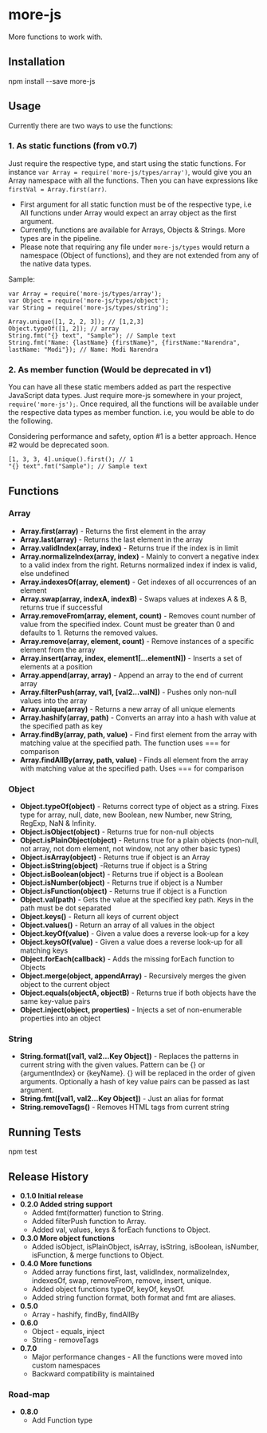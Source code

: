 # more-js

More functions to work with.

## Installation

  npm install --save more-js

## Usage
Currently there are two ways to use the functions:
### 1. As static functions (from v0.7)
Just require the respective type, and start using the static functions. For instance `var Array = require('more-js/types/array')`, would give you an Array namespace with all the functions. Then you can have expressions like `firstVal = Array.first(arr)`.
* First argument for all static function must be of the respective type, i.e All functions under Array would expect an array object as the first argument.
* Currently, functions are available for Arrays, Objects & Strings. More types are in the pipeline.
* Please note that requiring any file under `more-js/types` would return a namespace (Object of functions), and they are not extended from any of the native data types.

Sample:
```
var Array = require('more-js/types/array');
var Object = require('more-js/types/object');
var String = require('more-js/types/string');

Array.unique([1, 2, 2, 3]); // [1,2,3]
Object.typeOf([1, 2]); // array
String.fmt("{} text", "Sample"); // Sample text
String.fmt("Name: {lastName} {firstName}", {firstName:"Narendra", lastName: "Modi"}); // Name: Modi Narendra
```
### 2. As member function (Would be deprecated in v1)

You can have all these static members added as part the respective JavaScript data types. Just require more-js somewhere in your project, `require('more-js');`. Once required, all the functions will be available under the respective data types as member function. i.e, you would be able to do the following.

Considering performance and safety, option #1 is a better approach. Hence #2 would be deprecated soon.

```
[1, 3, 3, 4].unique().first(); // 1
"{} text".fmt("Sample"); // Sample text
```

## Functions

### Array
  * **Array.first(array)** - Returns the first element in the array
  * **Array.last(array)** - Returns the last element in the array
  * **Array.validIndex(array, index)** - Returns true if the index is in limit
  * **Array.normalizeIndex(array, index)** - Mainly to convert a negative index to a valid index from the right. Returns normalized index if index is valid, else undefined
  * **Array.indexesOf(array, element)** - Get indexes of all occurrences of an element
  * **Array.swap(array, indexA, indexB)** - Swaps values at indexes A & B, returns true if successful
  * **Array.removeFrom(array, element, count)** - Removes count number of value from the specified index. Count must be greater than 0 and defaults to 1. Returns the removed values.
  * **Array.remove(array, element, count)** - Remove instances of a specific element from the array
  * **Array.insert(array, index, element1[...elementN])** - Inserts a set of elements at a position
  * **Array.append(array, array)** - Append an array to the end of current array
  * **Array.filterPush(array, val1, [val2...valN])** - Pushes only non-null values into the array
  * **Array.unique(array)** - Returns a new array of all unique elements
  * **Array.hashify(array, path)** - Converts an array into a hash with value at the specified path as key
  * **Array.findBy(array, path, value)** - Find first element from the array with matching value at the specified path. The function uses === for comparison
  * **Array.findAllBy(array, path, value)** - Finds all element from the array with matching value at the specified path. Uses === for comparison

### Object
  * **Object.typeOf(object)** - Returns correct type of object as a string. Fixes type for array, null, date, new Boolean, new Number, new String, RegExp, NaN & Infinity.
  * **Object.isObject(object)** - Returns true for non-null objects
  * **Object.isPlainObject(object)** - Returns true for a plain objects (non-null, not array, not dom element, not window, not any other basic types)
  * **Object.isArray(object)** - Returns true if object is an Array
  * **Object.isString(object)** -Returns true if object is a String
  * **Object.isBoolean(object)** - Returns true if object is a Boolean
  * **Object.isNumber(object)** - Returns true if object is a Number
  * **Object.isFunction(object)** - Returns true if object is a Function
  * **Object.val(path)** - Gets the value at the specified key path. Keys in the path must be dot separated
  * **Object.keys()** - Return all keys of current object
  * **Object.values()** - Return an array of all values in the object
  * **Object.keyOf(value)** - Given a value does a reverse look-up for a key
  * **Object.keysOf(value)** - Given a value does a reverse look-up for all matching keys
  * **Object.forEach(callback)** - Adds the missing forEach function to Objects
  * **Object.merge(object, appendArray)** - Recursively merges the given object to the current object
  * **Object.equals(objectA, objectB)** - Returns true if both objects have the same key-value pairs
  * **Object.inject(object, properties)** - Injects a set of non-enumerable properties into an object

### String
  * **String.format([val1, val2...Key Object])** - Replaces the patterns in current string with the given values. Pattern can be {} or {argumentIndex} or {keyName}. {} will be replaced in the order of given arguments. Optionally a hash of key value pairs can be passed as last argument.
  * **String.fmt([val1, val2...Key Object])** - Just an alias for format
  * **String.removeTags()** - Removes HTML tags from current string

## Running Tests
npm test

## Release History
* **0.1.0 Initial release**
* **0.2.0 Added string support**
  * Added fmt(formatter) function to String.
  * Added filterPush function to Array.
  * Added val, values, keys & forEach functions to Object.
* **0.3.0 More object functions**
  * Added isObject, isPlainObject, isArray, isString, isBoolean, isNumber, isFunction, & merge functions to Object.
* **0.4.0 More functions**
  * Added array functions first, last, validIndex, normalizeIndex, indexesOf, swap, removeFrom, remove, insert, unique.
  * Added object functions typeOf, keyOf, keysOf.
  * Added string function format, both format and fmt are aliases.
* **0.5.0**
  * Array - hashify, findBy, findAllBy
* **0.6.0**
  * Object - equals, inject
  * String - removeTags
* **0.7.0**
  * Major performance changes - All the functions were moved into custom namespaces
  * Backward compatibility is maintained

### Road-map
* **0.8.0**
  * Add Function type